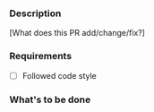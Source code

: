 ### Description

[What does this PR add/change/fix?]

### Requirements

<!-- This needs to be followed for a PR to be accepted -->

* [ ] Followed code style

### What's to be done

<!-- 
If your Pull Request is not finished yet, feel free to add a checklist with missing tasks here.
-->